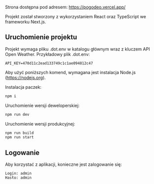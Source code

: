 Strona dostępna pod adresem: https://pogodeo.vercel.app/

Projekt został stworzony z wykorzystaniem React oraz TypeScript we frameworku Next.js.

## Uruchomienie projektu

Projekt wymaga pliku .dot.env w katalogu głównym wraz z kluczem API Open Weather. Przykładowy plik .dot.env:
```
API_KEY=470d11c2ead133749c1c1ae094812c47
```

Aby użyć poniższych komend, wymagana jest instalacja Node.js (https://nodejs.org).

Instalacja paczek:

```bash
npm i
```

Uruchomienie wersji deweloperskiej:
```bash
npm run dev
```

Uruchomienie wersji produkcyjnej:
```bash
npm run build
npm run start
```
## Logowanie

Aby korzystać z aplikacji, konieczne jest zalogowanie się:
```
Login: admin
Hasło: admin
```
